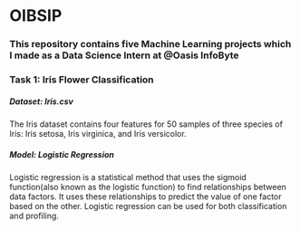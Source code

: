 # OIBSIP
### This repository contains five Machine Learning projects which I made as a Data Science Intern at @Oasis InfoByte
### Task 1: Iris Flower Classification
##### Dataset: Iris.csv
The Iris dataset contains four features for 50 samples of three species of Iris: Iris setosa, Iris virginica, and Iris versicolor. 
##### Model: Logistic Regression
Logistic regression is a statistical method that uses the sigmoid function(also known as the logistic function) to find relationships between data factors. It uses these relationships to predict the value of one factor based on the other. Logistic regression can be used for both classification and profiling.
